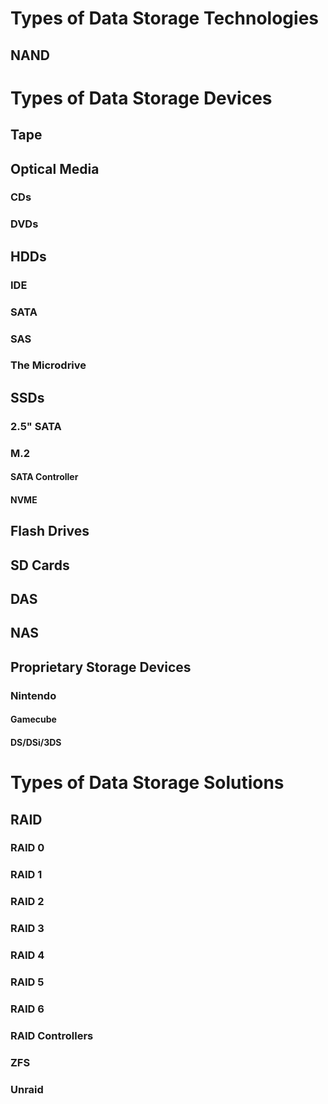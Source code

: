 # Types of Data Storage Technologies

## NAND

# Types of Data Storage Devices

## Tape

## Optical Media

### CDs

### DVDs

## HDDs

### IDE

### SATA

### SAS

### The Microdrive

## SSDs

### 2.5" SATA

### M.2

#### SATA Controller

#### NVME

## Flash Drives

## SD Cards

## DAS

## NAS

## Proprietary Storage Devices

### Nintendo 

#### Gamecube

#### DS/DSi/3DS

# Types of Data Storage Solutions

## RAID

### RAID 0

### RAID 1

### RAID 2

### RAID 3

### RAID 4

### RAID 5

### RAID 6

### RAID Controllers

### ZFS

### Unraid